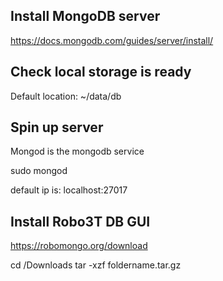 ## Install MongoDB server

https://docs.mongodb.com/guides/server/install/

## Check local storage is ready

Default location:
~/data/db

## Spin up server

Mongod is the mongodb service

sudo mongod

default ip is:
localhost:27017

## Install Robo3T DB GUI
https://robomongo.org/download

cd /Downloads
tar -xzf foldername.tar.gz
